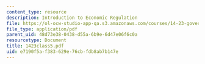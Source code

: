 ```yaml
---
content_type: resource
description: Introduction to Economic Regulation
file: https://ol-ocw-studio-app-qa.s3.amazonaws.com/courses/14-23-government-regulation-of-industry-spring-2003/e7190f5af383629e76cbfdb8ab7b147e_1423class5.pdf
file_type: application/pdf
parent_uid: 48d73e38-0438-d55a-6b9e-6d47e06f6c0a
resourcetype: Document
title: 1423class5.pdf
uid: e7190f5a-f383-629e-76cb-fdb8ab7b147e
---
```

